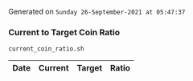 Generated on `Sunday 26-September-2021 at 05:47:37`

### Current to Target Coin Ratio
`current_coin_ratio.sh`

Date|Current|Target|Ratio
---|---|---|---
